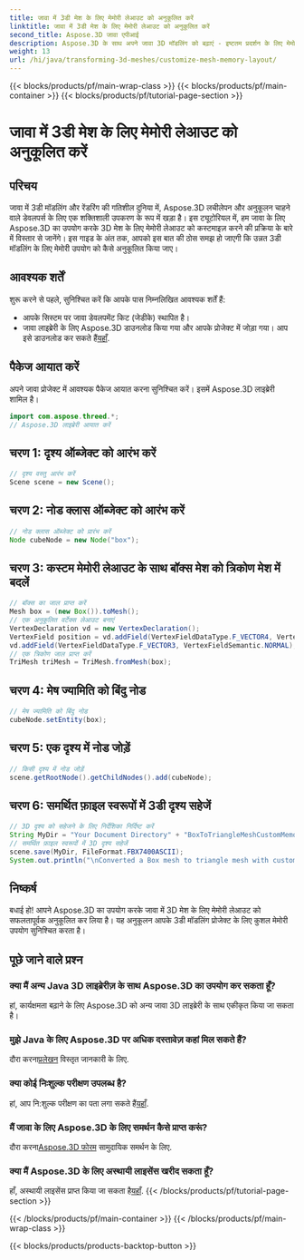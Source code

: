 ```yaml
---
title: जावा में 3डी मेश के लिए मेमोरी लेआउट को अनुकूलित करें
linktitle: जावा में 3डी मेश के लिए मेमोरी लेआउट को अनुकूलित करें
second_title: Aspose.3D जावा एपीआई
description: Aspose.3D के साथ अपने जावा 3D मॉडलिंग को बढ़ाएं - इष्टतम प्रदर्शन के लिए मेमोरी लेआउट को अनुकूलित करें। अभी हमारे चरण-दर-चरण मार्गदर्शिका का पालन करें!
weight: 13
url: /hi/java/transforming-3d-meshes/customize-mesh-memory-layout/
---
```


{{< blocks/products/pf/main-wrap-class >}}
{{< blocks/products/pf/main-container >}}
{{< blocks/products/pf/tutorial-page-section >}}

# जावा में 3डी मेश के लिए मेमोरी लेआउट को अनुकूलित करें

## परिचय
जावा में 3डी मॉडलिंग और रेंडरिंग की गतिशील दुनिया में, Aspose.3D लचीलेपन और अनुकूलन चाहने वाले डेवलपर्स के लिए एक शक्तिशाली उपकरण के रूप में खड़ा है। इस ट्यूटोरियल में, हम जावा के लिए Aspose.3D का उपयोग करके 3D मेश के लिए मेमोरी लेआउट को कस्टमाइज़ करने की प्रक्रिया के बारे में विस्तार से जानेंगे। इस गाइड के अंत तक, आपको इस बात की ठोस समझ हो जाएगी कि उन्नत 3डी मॉडलिंग के लिए मेमोरी उपयोग को कैसे अनुकूलित किया जाए।
## आवश्यक शर्तें
शुरू करने से पहले, सुनिश्चित करें कि आपके पास निम्नलिखित आवश्यक शर्तें हैं:
- आपके सिस्टम पर जावा डेवलपमेंट किट (जेडीके) स्थापित है।
-  जावा लाइब्रेरी के लिए Aspose.3D डाउनलोड किया गया और आपके प्रोजेक्ट में जोड़ा गया। आप इसे डाउनलोड कर सकते हैं[यहाँ](https://releases.aspose.com/3d/java/).
## पैकेज आयात करें
अपने जावा प्रोजेक्ट में आवश्यक पैकेज आयात करना सुनिश्चित करें। इसमें Aspose.3D लाइब्रेरी शामिल है।
```java
import com.aspose.threed.*;
// Aspose.3D लाइब्रेरी आयात करें
```
## चरण 1: दृश्य ऑब्जेक्ट को आरंभ करें
```java
// दृश्य वस्तु आरंभ करें
Scene scene = new Scene();
```
## चरण 2: नोड क्लास ऑब्जेक्ट को आरंभ करें
```java
// नोड क्लास ऑब्जेक्ट को प्रारंभ करें
Node cubeNode = new Node("box");
```
## चरण 3: कस्टम मेमोरी लेआउट के साथ बॉक्स मेश को त्रिकोण मेश में बदलें
```java
// बॉक्स का जाल प्राप्त करें
Mesh box = (new Box()).toMesh();
// एक अनुकूलित वर्टेक्स लेआउट बनाएं
VertexDeclaration vd = new VertexDeclaration();
VertexField position = vd.addField(VertexFieldDataType.F_VECTOR4, VertexFieldSemantic.POSITION);
vd.addField(VertexFieldDataType.F_VECTOR3, VertexFieldSemantic.NORMAL);
// एक त्रिकोण जाल प्राप्त करें
TriMesh triMesh = TriMesh.fromMesh(box);
```
## चरण 4: मेष ज्यामिति को बिंदु नोड
```java
// मेष ज्यामिति को बिंदु नोड
cubeNode.setEntity(box);
```
## चरण 5: एक दृश्य में नोड जोड़ें
```java
// किसी दृश्य में नोड जोड़ें
scene.getRootNode().getChildNodes().add(cubeNode);
```
## चरण 6: समर्थित फ़ाइल स्वरूपों में 3डी दृश्य सहेजें
```java
// 3D दृश्य को सहेजने के लिए निर्देशिका निर्दिष्ट करें
String MyDir = "Your Document Directory" + "BoxToTriangleMeshCustomMemoryLayoutScene.fbx";
// समर्थित फ़ाइल स्वरूपों में 3D दृश्य सहेजें
scene.save(MyDir, FileFormat.FBX7400ASCII);
System.out.println("\nConverted a Box mesh to triangle mesh with custom memory layout of the vertex successfully.\nFile saved at " + MyDir);
```
## निष्कर्ष
बधाई हो! आपने Aspose.3D का उपयोग करके जावा में 3D मेश के लिए मेमोरी लेआउट को सफलतापूर्वक अनुकूलित कर लिया है। यह अनुकूलन आपके 3डी मॉडलिंग प्रोजेक्ट के लिए कुशल मेमोरी उपयोग सुनिश्चित करता है।
## पूछे जाने वाले प्रश्न
### क्या मैं अन्य Java 3D लाइब्रेरीज़ के साथ Aspose.3D का उपयोग कर सकता हूँ?
हां, कार्यक्षमता बढ़ाने के लिए Aspose.3D को अन्य जावा 3D लाइब्रेरी के साथ एकीकृत किया जा सकता है।
### मुझे Java के लिए Aspose.3D पर अधिक दस्तावेज़ कहां मिल सकते हैं?
 दौरा करना[प्रलेखन](https://reference.aspose.com/3d/java/) विस्तृत जानकारी के लिए.
### क्या कोई निःशुल्क परीक्षण उपलब्ध है?
 हां, आप नि:शुल्क परीक्षण का पता लगा सकते हैं[यहाँ](https://releases.aspose.com/).
### मैं जावा के लिए Aspose.3D के लिए समर्थन कैसे प्राप्त करूं?
 दौरा करना[Aspose.3D फोरम](https://forum.aspose.com/c/3d/18) सामुदायिक समर्थन के लिए.
### क्या मैं Aspose.3D के लिए अस्थायी लाइसेंस खरीद सकता हूँ?
 हाँ, अस्थायी लाइसेंस प्राप्त किया जा सकता है[यहाँ](https://purchase.aspose.com/temporary-license/).
{{< /blocks/products/pf/tutorial-page-section >}}

{{< /blocks/products/pf/main-container >}}
{{< /blocks/products/pf/main-wrap-class >}}

{{< blocks/products/products-backtop-button >}}
